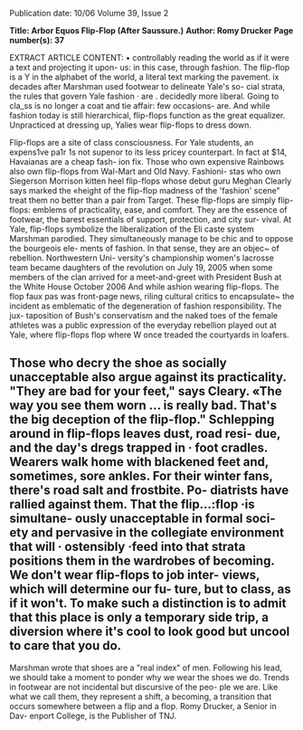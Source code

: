 Publication date: 10/06
Volume 39, Issue 2

**Title: Arbor Equos Flip-Flop (After Saussure.)**
**Author: Romy Drucker**
**Page number(s): 37**

EXTRACT ARTICLE CONTENT:
•
controllably reading the world as if
it were a text and projecting it upon-
us: in this case, through fashion.
The flip-flop is a Y in the alphabet
of the world, a literal text marking
the pavement.
ix decades after Marshman used
footwear to delineate Yale's so-
cial strata, the rules that govern
Yale fashion · are . decidedly more
liberal. Going to cla_ss is no longer
a coat and tie affair: few occasions-
are. And while fashion today is still
hierarchical, flip-flops function as
the great equalizer. Unpracticed at
dressing up, Yalies wear flip-flops
to dress down.

Flip-flops are a site of class
consciousness. For Yale students,
an expens1ve pa1r 1s not supenor to
its less pricey counterpart. In fact
at $14, Havaianas are a cheap fash-
ion fix. Those who own expensive
Rainbows also own flip-flops from
Wal-Mart and Old Navy. Fashioni-
stas who own Siegerson Morrison
kitten heel flip-flops
whose debut
guru Meghan Clearly says marked
the «height of the flip-flop madness
of the 'fashion' scene"
treat them
no better than a pair from Target.
These flip-flops are simply flip-
flops: emblems of practicality, ease,
and comfort. They are the essence
of footwear, the barest essentials of
support, protection, and city sur-
vival. At Yale, flip-flops symbolize
the liberalization of the Eli caste
system Marshman parodied. They
simultaneously manage to be chic
and to oppose the bourgeois ele-
ments of fashion.
In that sense, they are an objec~
of rebellion. Northwestern Uni-
versity's championship women's
lacrosse team became daughters
of the revolution on July 19, 2005
when some members of the clan
arrived for a meet-and-greet with
President Bush at the White House
October 2006
And while ashion
wearing flip-flops. The flop faux pas
was front-page news, riling cultural
critics to encapsulate~ the incident
as emblematic of the degeneration
of fashion responsibility. The jux-
taposition of Bush's conservatism
and the naked toes of the female
athletes was a public expression of
the everyday rebellion played out
at Yale, where flip-flops flop where
W once treaded the courtyards in
loafers.

Those who decry the shoe as
socially unacceptable also argue
against its practicality. "They are
bad for your feet," says Cleary.
«The way you see them worn ... is
really bad. That's the big deception
of the flip-flop." Schlepping around
in flip-flops leaves dust, road resi-
due, and the day's dregs trapped in
· foot cradles. Wearers walk home
with blackened feet and, sometimes,
sore ankles. For their winter fans,
there's road salt and frostbite. Po-
diatrists have rallied against them.
That the flip...:flop ·is simultane-
ously unacceptable in formal soci-
ety and pervasive in the collegiate
environment that will · ostensibly
·feed into that strata positions them
in the wardrobes of becoming. We
don't wear flip-flops to job inter-
views, which will determine our fu-
ture, but to class, as if it won't. To
make such a distinction is to admit
that this place is only a temporary
side trip, a diversion where it's cool
to look good but uncool to care that
you do.
-
Marshman wrote that shoes are
a "real index" of men. Following
his lead, we should take a moment
to ponder why we wear the shoes
we do. Trends in footwear are not
incidental but discursive of the peo-
ple we are. Like what we call them,
they represent a shift, a becoming,
a transition that occurs somewhere
between a flip and a flop.
Romy Drucker, a Senior in Dav-
enport College, is the Publisher of
TNJ.